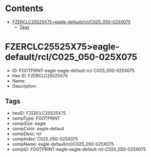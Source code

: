 



Contents
========

* [FZERCLC25525X75>eagle-default/rcl/C025_050-025X075](#fzerclc25525x75eagle-defaultrclc025_050-025x075)
	* [Tags](#tags)

# FZERCLC25525X75>eagle-default/rcl/C025_050-025X075

- ID: FOOTPRINT-eagle-eagle-default-rcl-C025_050-025X075
- Hex ID: FZERCLC25525X75
- Name: 
- Description: 

## Tags

- hexID: FZERCLC25525X75
- oompType: FOOTPRINT
- oompSize: eagle
- oompColor: eagle-default
- oompDesc: rcl
- oompIndex: C025_050-025X075
- oompName: eagle-default/rcl/C025_050-025X075
- oompID: FOOTPRINT-eagle-eagle-default-rcl-C025_050-025X075
